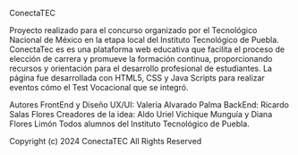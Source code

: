 ConectaTEC

Proyecto realizado para el concurso organizado por el Tecnológico Nacional de México en la etapa local del Instituto Tecnológico de Puebla.
ConectaTec es es una plataforma web educativa que facilita el proceso de elección de  carrera y promueve la formación continua, proporcionando recursos y orientación  para el desarrollo profesional de estudiantes.
La página fue desarrollada con HTML5, CSS y Java Scripts para realizar eventos cómo el Test Vocacional que se integró.

Autores
FrontEnd y Diseño UX/UI: Valeria Alvarado Palma
BackEnd: Ricardo Salas Flores
Creadores de la idea: Aldo Uriel Vichique Munguía y Diana Flores Limón
Todos alumnos del Instituto Tecnológico de Puebla.

Copyright (c) 2024 ConectaTEC
All Rights Reserved
